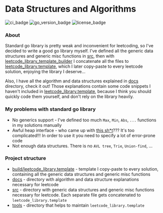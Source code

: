# Data Structures and Algorithms

![ci_badge](https://img.shields.io/github/actions/workflow/status/NikitaShkaruba/data_structures_and_algorithms/ci.yml)
![go_version_badge](https://img.shields.io/github/go-mod/go-version/NikitaShkaruba/data_structures_and_algorithms)
![license_badge](https://img.shields.io/github/license/NikitaShkaruba/data_structures_and_algorithms)

### About

Standard go library is pretty weak and inconvenient for leetcoding, so I've decided to write a good go library myself.
I've defined all the generic data structures and generic misc functions in [src](./src), then with [leetcode_library_template_builder](./tools/leetcode_library_template_builder/main.go)
I concatenate all the files to [leetcode_library.template](./build/leetcode_library.template), which I later copy-paste to every leetcode solution,
enjoying the library I deserve...

Also, I have all the algorithm and data structures explained in [docs](docs) directory, check it out!
Those explanations contain some code snippets I haven't included in [leetcode_library.template](./build/leetcode_library.template),
because I think you should quickly code them yourself, and don't rely on the library heavily.

### My problems with standard go library

- No generics support - I've defined too much `Max`, `Min`, `Abs`, `...` functions in my solutions manually
- Awful heap interface - who came up with [this sh*t](https://pkg.go.dev/container/heap#example-package-IntHeap)??? It's too complicated!!!
In order to use it you need to specify a lot of error-prone code
- Not enough data structures. There is no `AVL tree`, `Trie`, `Union-find`, ...

### Project structure

- [build/leetcode_library.template](build/leetcode_library.template) - template I copy-paste to every solution, containing all the generic data structures and generic misc functions
- [docs](docs) - directory with algorithm and data structure explanations necessary for leetcode
- [src](src) - directory with generic data structures and generic misc functions necessary for leetcode. Each separate file gets concatenated to `leetcode_library.template`
- [tools](tools) - directory that helps to maintain `leetcode_library.template`
